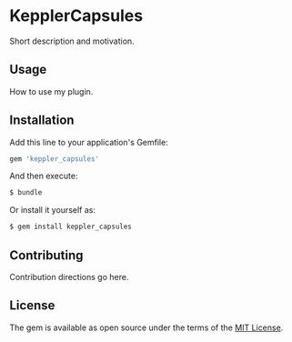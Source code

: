 # KepplerCapsules
Short description and motivation.

## Usage
How to use my plugin.

## Installation
Add this line to your application's Gemfile:

```ruby
gem 'keppler_capsules'
```

And then execute:
```bash
$ bundle
```

Or install it yourself as:
```bash
$ gem install keppler_capsules
```

## Contributing
Contribution directions go here.

## License
The gem is available as open source under the terms of the [MIT License](https://opensource.org/licenses/MIT).
